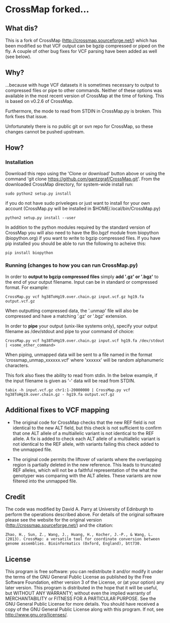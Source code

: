 # CrossMap forked...

## What dis?

This is a fork of CrossMap (http://crossmap.sourceforge.net/) which has been modified so that VCF output can be bgzip compressed or piped on the fly. A couple of other bug fixes for VCF parsing have been added as well (see below).

## Why?

...because with huge VCF datasets it is sometimes necessary to output to compressed files or pipe to other commands. Neither of these options was available in the most recent version of CrossMap at the time of forking. This is based on v0.2.6 of CrossMap.

Furthermore, the mode to read from STDIN in CrossMap.py is broken. This fork fixes that issue.

Unfortunately there is no public git or svn repo for CrossMap, so these changes cannot be pushed upstream.

## How?

### Installation

Download this repo using the 'Clone or download' button above or using the command 'git clone https://github.com/gantzgraf/CrossMap.git'. From the downloaded CrossMap directory, for  system-wide install run:

    sudo python2 setup.py install

if you do not have sudo priveleges or just want to install for your own account (CrossMap.py will be installed in $HOME/.local/bin/CrossMap.py)

    python2 setup.py install --user
   
In addition to the python modules required by the standard version of CrossMap you will also need to have the Bio.bgzf module from biopython (biopython.org) if you want to write to bgzip compressed files. If you have pip installed you should be able to run the following to acheive this:

    pip install biopython

### Running (changes to how you can run CrossMap.py)

In order to **output to bgzip compressed files** simply **add '.gz' or '.bgz'** to the end of your output filename. Input can be in standard or compressed format. For example:

    CrossMap.py vcf hg38ToHg19.over.chain.gz input.vcf.gz hg19.fa output.vcf.gz

When outputting compressed data, the '.unmap' file will also be compressed and have a matching '.gz' or '.bgz' extension.

In order to **pipe** your output (unix-like systems only), specify your output filename as /dev/stdout and pipe to your command of choice:

    CrossMap.py vcf hg38ToHg19.over.chain.gz input.vcf hg19.fa /dev/stdout | <some_other_command>

When piping, unmapped data will be sent to a file named in the format 'crossmap_unmap_xxxxxx.vcf' where 'xxxxxx' will be random alphanumeric characters. 

This fork also fixes the ability to read from stdin. In the below example, if the input filename is given as '-' data will be read from STDIN.

    tabix -h input.vcf.gz chr1:1-20000000 | CrossMap.py vcf hg38ToHg19.over.chain.gz - hg19.fa output.vcf.gz

## Additional fixes to VCF mapping

- The original code for CrossMap checks that the new REF field is not identical to the new ALT field, but this check is not sufficient to confirm that one ALT allele of a multiallelic variant is not identical to the REF allele. A fix is added to check each ALT allele of a multiallelic variant is not identical to the REF allele, with variants failing this check added to the unmapped file.

- The original code permits the liftover of variants where the overlapping region is partially deleted in the new reference. This leads to truncated REF alleles, which will not be a faithful representation of the what the genotyper was comparing with the ALT alleles. These variants are now filtered into the unmapped file.

## Credit

The code was modified by David A. Parry at University of Edinburgh to perform the operations described above. For details of the original software please see the website for the original version (http://crossmap.sourceforge.net/) and the citation:

    Zhao, H., Sun, Z., Wang, J., Huang, H., Kocher, J.-P., & Wang, L. (2013). CrossMap: a versatile tool for coordinate conversion between genome assemblies. Bioinformatics (Oxford, England), btt730.

## License

This program is free software: you can redistribute it and/or modify it under the terms of the GNU General Public License as published by the Free Software Foundation, either version 3 of the License, or (at your option) any later version. This program is distributed in the hope that it will be useful, but WITHOUT ANY WARRANTY; without even the implied warranty of MERCHANTABILITY or FITNESS FOR A PARTICULAR PURPOSE. See the GNU General Public License for more details. You should have received a copy of the GNU General Public License along with this program. If not, see <http://www.gnu.org/licenses/>.

